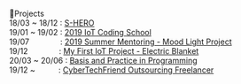 <br/>
📖Projects<br/>
18/03 ~ 18/12 : <a href = "https://github.com/0712023/S_Hero">S-HERO</a><br/>
19/01 ~ 19/02 : <a href = "https://github.com/0712023/2018-Winter-Co_op2018 Winter Co-op</a><br/>
19/01&emsp;&emsp;&emsp;&emsp;: <a href = "https://github.com/0712023/2019-Creative-Coding-School">2019 IoT Coding School</a><br/>
19/07&emsp;&emsp;&emsp;&emsp;: <a href = "https://github.com/0712023/Mentoring_Arduino-Mood-Light">2019 Summer Mentoring - Mood Light Project</a><br/>
19/12&emsp;&emsp;&emsp;&emsp;: <a href = "https://github.com/0712023/IoT_Project">My First IoT Project - Electric Blanket</a><br/>
20/03 ~ 20/06 : <a href = "https://github.com/0712023/Basis-and-Practice-in-Programming">Basis and Practice in Programming</a><br/>
19/12 ~&emsp;&emsp;&emsp;: <a href = "https://github.com/0712023/Cyber_Tech_Friend-Freelancer">CyberTechFriend Outsourcing Freelancer</a><br/>

